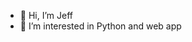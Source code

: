 - 👋 Hi, I’m Jeff
- 👀 I’m interested in Python and web app
<!--- - 🌱 I’m currently learning ...
- 💞️ I’m looking to collaborate on ...
- 📫 How to reach me ...
--->

<!---
jnelson22/jnelson22 is a ✨ special ✨ repository because its `README.md` (this file) appears on your GitHub profile.
You can click the Preview link to take a look at your changes.
--->

